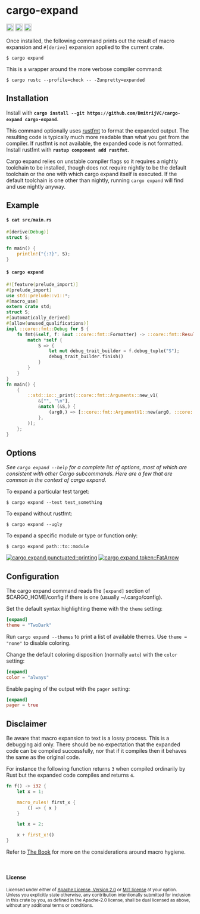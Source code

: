 # cargo-expand

[<img alt="github" src="https://img.shields.io/badge/github-dtolnay/cargo--expand-8da0cb?style=for-the-badge&labelColor=555555&logo=github" height="20">](https://github.com/dtolnay/cargo-expand)
[<img alt="crates.io" src="https://img.shields.io/crates/v/cargo-expand.svg?style=for-the-badge&color=fc8d62&logo=rust" height="20">](https://crates.io/crates/cargo-expand)
[<img alt="build status" src="https://img.shields.io/github/workflow/status/dtolnay/cargo-expand/CI/master?style=for-the-badge" height="20">](https://github.com/dtolnay/cargo-expand/actions?query=branch%3Amaster)

Once installed, the following command prints out the result of macro expansion
and `#[derive]` expansion applied to the current crate.

```console
$ cargo expand
```

This is a wrapper around the more verbose compiler command:

```console
$ cargo rustc --profile=check -- -Zunpretty=expanded
```

## Installation

Install with **`cargo install --git https://github.com/DmitrijVC/cargo-expand cargo-expand`**.

This command optionally uses [rustfmt] to format the expanded output. The
resulting code is typically much more readable than what you get from the
compiler. If rustfmt is not available, the expanded code is not formatted.
Install rustfmt with **`rustup component add rustfmt`**.

Cargo expand relies on unstable compiler flags so it requires a nightly
toolchain to be installed, though does not require nightly to be the default
toolchain or the one with which cargo expand itself is executed. If the default
toolchain is one other than nightly, running `cargo expand` will find and use
nightly anyway.

[rustfmt]: https://github.com/rust-lang/rustfmt

## Example

#### `$ cat src/main.rs`

```rust
#[derive(Debug)]
struct S;

fn main() {
    println!("{:?}", S);
}
```

#### `$ cargo expand`

```rust
#![feature(prelude_import)]
#[prelude_import]
use std::prelude::v1::*;
#[macro_use]
extern crate std;
struct S;
#[automatically_derived]
#[allow(unused_qualifications)]
impl ::core::fmt::Debug for S {
    fn fmt(&self, f: &mut ::core::fmt::Formatter) -> ::core::fmt::Result {
        match *self {
            S => {
                let mut debug_trait_builder = f.debug_tuple("S");
                debug_trait_builder.finish()
            }
        }
    }
}
fn main() {
    {
        ::std::io::_print(::core::fmt::Arguments::new_v1(
            &["", "\n"],
            &match (&S,) {
                (arg0,) => [::core::fmt::ArgumentV1::new(arg0, ::core::fmt::Debug::fmt)],
            },
        ));
    };
}
```

## Options

*See `cargo expand --help` for a complete list of options, most of which are
consistent with other Cargo subcommands. Here are a few that are common in the
context of cargo expand.*

To expand a particular test target:

`$ cargo expand --test test_something`

To expand without rustfmt:

`$ cargo expand --ugly`

To expand a specific module or type or function only:

`$ cargo expand path::to::module`

[![cargo expand punctuated::printing][punctuated.png]][syn]
[![cargo expand token::FatArrow][fatarrow.png]][syn]

[punctuated.png]: https://raw.githubusercontent.com/dtolnay/cargo-expand/screenshots/punctuated.png
[fatarrow.png]: https://raw.githubusercontent.com/dtolnay/cargo-expand/screenshots/fatarrow.png
[syn]: https://github.com/dtolnay/syn

## Configuration

The cargo expand command reads the `[expand]` section of $CARGO_HOME/config if
there is one (usually ~/.cargo/config).

Set the default syntax highlighting theme with the `theme` setting:

```toml
[expand]
theme = "TwoDark"
```

Run `cargo expand --themes` to print a list of available themes. Use `theme =
"none"` to disable coloring.

Change the default coloring disposition (normally `auto`) with the `color`
setting:

```toml
[expand]
color = "always"
```

Enable paging of the output with the `pager` setting:

```toml
[expand]
pager = true
```

## Disclaimer

Be aware that macro expansion to text is a lossy process. This is a debugging
aid only. There should be no expectation that the expanded code can be compiled
successfully, nor that if it compiles then it behaves the same as the original
code.

For instance the following function returns `3` when compiled ordinarily by Rust
but the expanded code compiles and returns `4`.

```rust
fn f() -> i32 {
    let x = 1;

    macro_rules! first_x {
        () => { x }
    }

    let x = 2;

    x + first_x!()
}
```

Refer to [The Book] for more on the considerations around macro hygiene.

[The Book]: https://doc.rust-lang.org/1.30.0/book/first-edition/macros.html#hygiene

<br>

#### License

<sup>
Licensed under either of <a href="LICENSE-APACHE">Apache License, Version
2.0</a> or <a href="LICENSE-MIT">MIT license</a> at your option.
</sup>

<br>

<sub>
Unless you explicitly state otherwise, any contribution intentionally submitted
for inclusion in this crate by you, as defined in the Apache-2.0 license, shall
be dual licensed as above, without any additional terms or conditions.
</sub>
